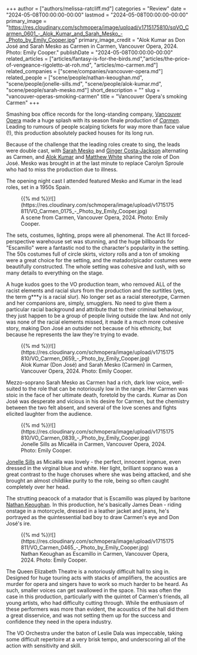 +++
author = ["authors/melissa-ratcliff.md"]
categories = "Review"
date = "2024-05-08T00:00:00-00:00"
lastmod = "2024-05-08T00:00:00-00:00"
primary_image = "https://res.cloudinary.com/schmopera/image/upload/v1715175810/sqVO_Carmen_0601_-_Alok_Kumar_and_Sarah_Mesko_-_Photo_by_Emily_Cooper.jpg"
primary_image_credit = "Alok Kumar as Don José and Sarah Mesko as Carmen in Carmen, Vancouver Opera, 2024. Photo: Emily Cooper."
publishDate = "2024-05-08T00:00:00-00:00"
related_articles = ["articles/fantasy-is-for-the-birds.md","articles/the-price-of-vengeance-rigoletto-at-roh.md", "articles/mo-carmen.md"]
related_companies = ["scene/companies/vancouver-opera.md"]
related_people = ["scene/people/nathan-keoughan.md", "scene/people/jonelle-sills.md", "scene/people/alok-kumar.md", "scene/people/sarah-mesko.md"]
short_description = ""
slug = "vancouver-operas-smoking-carmen"
title = "Vancouver Opera's smoking Carmen"
+++

Smashing box office records for the long-standing company, [Vancouver Opera](/scene/companies/vancouver-opera/) made a huge splash with its season finale production of [_Carmen_](https://www.vancouveropera.ca/whats-on/carmen/). Leading to rumours of people scalping tickets for way more than face value (!), this production absolutely packed houses for its long run.

Because of the challenge that the leading roles create to sing, the leads were double cast, with [Sarah Mesko](/scene/people/sarah-mesko/) and [Ginger Costa-Jackson](/scene/people/ginger-costa-jackson/) alternating as Carmen, and [Alok Kumar](/scene/people/alok-kumar/) and [Matthew White](/scene/people/matthew-white/) sharing the role of Don José. Mesko was brought in at the last minute to replace Carolyn Sproule who had to miss the production due to illness. 

The opening night cast I attended featured Mesko and Kumar in the lead roles, set in a 1950s Spain.

<figure data-type="image">{{% md %}}![](https://res.cloudinary.com/schmopera/image/upload/v1715175811/VO_Carmen_0175_-_Photo_by_Emily_Cooper.jpg)
<figcaption>A scene from Carmen, Vancouver Opera, 2024. Photo: Emily Cooper.</figcaption>
</figure>

The sets, costumes, lighting, props were all phenomenal. The Act III forced-perspective warehouse set was stunning, and the huge billboards for "Escamillo" were a fantastic nod to the character's popularity in the setting. The 50s costumes full of circle skirts, victory rolls and a ton of smoking were a great choice for the setting, and the matador/picador costumes were beautifully constructed. The whole setting was cohesive and lush, with so many details to everything on the stage.

A huge kudos goes to the VO production team, who removed ALL of the racist elements and racial slurs from the production and the surtitles (yes, the term g***y is a racial slur). No longer set as a racial stereotype, Carmen and her companions are, simply, smugglers. No need to give them a particular racial background and attribute that to their criminal behaviour, they just happen to be a group of people living outside the law. And not only was none of the racial elements missed, it made it a much more cohesive story, making Don José an outsider not because of his ethnicity, but because he represents the law they're trying to evade.

<figure data-type="image">{{% md %}}![](https://res.cloudinary.com/schmopera/image/upload/v1715175810/VO_Carmen_0659_-_Photo_by_Emily_Cooper.jpg)
<figcaption>Alok Kumar (Don José) and Sarah Mesko (Carmen) in Carmen, Vancouver Opera, 2024. Photo: Emily Cooper.</figcaption>
</figure>

Mezzo-soprano Sarah Mesko as Carmen had a rich, dark low voice, well-suited to the role that can be notoriously low in the range. Her Carmen was stoic in the face of her ultimate death, foretold by the cards. Kumar as Don José was desperate and vicious in his desire for Carmen, but the chemistry between the two felt absent, and several of the love scenes and fights elicited laughter from the audience. 

<figure data-type="image">{{% md %}}![](https://res.cloudinary.com/schmopera/image/upload/v1715175810/VO_Carmen_0839_-_Photo_by_Emily_Cooper.jpg)
<figcaption>Jonelle Sills as Micaëla in Carmen, Vancouver Opera, 2024. Photo: Emily Cooper.</figcaption>
</figure>

[Jonelle Sills](/scene/people/jonelle-sills) as Micaëla was lovely - the perfect, innocent ingenue, even dressed in the virginal blue and white. Her light, brilliant soprano was a great contrast to the huge choruses where she was being attacked, and she brought an almost childlike purity to the role, being so often caught completely over her head.

The strutting peacock of a matador that is Escamillo was played by baritone [Nathan Keoughan](/scene/people/nathan-keoughan/). In this production, he's basically James Dean - riding onstage in a motorcycle, dressed in a leather jacket and jeans, he's portrayed as the quintessential bad boy to draw Carmen's eye and Don José's ire. 

<figure data-type="image">{{% md %}}![](https://res.cloudinary.com/schmopera/image/upload/v1715175811/VO_Carmen_0465_-_Photo_by_Emily_Cooper.jpg)
<figcaption>Nathan Keoughan as Escamillo in Carmen, Vancouver Opera, 2024. Photo: Emily Cooper.</figcaption>
</figure>

The Queen Elizabeth Theatre is a notoriously difficult hall to sing in. Designed for huge touring acts with stacks of amplifiers, the acoustics are murder for opera and singers have to work so much harder to be heard. As such, smaller voices can get swallowed in the space. This was often the case in this production, particularly with the quintet of Carmen's friends, all young artists, who had difficulty cutting through. While the enthusiasm of these performers was more than evident, the acoustics of the hall did them a great disservice, and was not setting them up for the success and confidence they need in the opera industry. 

The VO Orchestra under the baton of Leslie Dala was impeccable, taking some difficult repertoire at a very brisk tempo, and underscoring all of the action with sensitivity and skill.